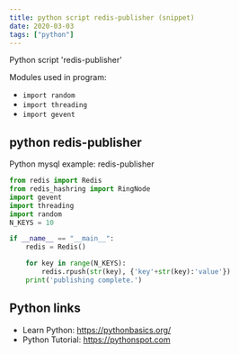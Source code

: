 ```yaml
---
title: python script redis-publisher (snippet)
date: 2020-03-03
tags: ["python"]
---
```

Python script 'redis-publisher'


Modules used in program: 
* `import random`
* `import threading`
* `import gevent`

## python redis-publisher

Python mysql example: redis-publisher

```python
from redis import Redis
from redis_hashring import RingNode
import gevent
import threading
import random
N_KEYS = 10

if __name__ == "__main__":
    redis = Redis()

    for key in range(N_KEYS):
        redis.rpush(str(key), {'key'+str(key):'value'})
    print('publishing complete.')


```

## Python links

- Learn Python: https://pythonbasics.org/
- Python Tutorial: https://pythonspot.com
